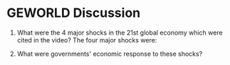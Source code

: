 # GEWORLD Discussion

1. What were the 4 major shocks in the 21st global economy which were cited in the video?
The four major shocks were:

2. What were governments' economic response to these shocks?
